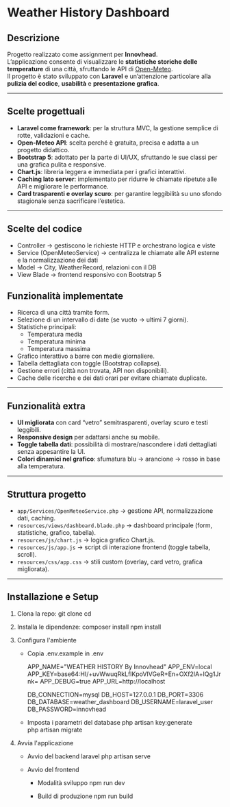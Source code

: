 # Weather History Dashboard

## Descrizione
Progetto realizzato come assignment per **Innovhead**.  
L’applicazione consente di visualizzare le **statistiche storiche delle temperature** di una città, sfruttando le API di [Open-Meteo](https://open-meteo.com/).  
Il progetto è stato sviluppato con **Laravel** e un’attenzione particolare alla **pulizia del codice**, **usabilità** e **presentazione grafica**.

---

## Scelte progettuali
- **Laravel come framework**: per la struttura MVC, la gestione semplice di rotte, validazioni e cache.
- **Open-Meteo API**: scelta perché è gratuita, precisa e adatta a un progetto didattico.
- **Bootstrap 5**: adottato per la parte di UI/UX, sfruttando le sue classi per una grafica pulita e responsive.
- **Chart.js**: libreria leggera e immediata per i grafici interattivi.
- **Caching lato server**: implementato per ridurre le chiamate ripetute alle API e migliorare le performance.
- **Card trasparenti e overlay scuro**: per garantire leggibilità su uno sfondo stagionale senza sacrificare l’estetica.

---

## Scelte del codice
- Controller → gestiscono le richieste HTTP e orchestrano logica e viste
- Service (OpenMeteoService) → centralizza le chiamate alle API esterne e la normalizzazione dei dati
- Model → City, WeatherRecord, relazioni con il DB
- View Blade → frontend responsivo con Bootstrap 5

## Funzionalità implementate
- Ricerca di una città tramite form.
- Selezione di un intervallo di date (se vuoto → ultimi 7 giorni).
- Statistiche principali:
  - Temperatura media
  - Temperatura minima
  - Temperatura massima
- Grafico interattivo a barre con medie giornaliere.
- Tabella dettagliata con toggle (Bootstrap collapse).
- Gestione errori (città non trovata, API non disponibili).
- Cache delle ricerche e dei dati orari per evitare chiamate duplicate.

---

## Funzionalità extra
- **UI migliorata** con card “vetro” semitrasparenti, overlay scuro e testi leggibili.
- **Responsive design** per adattarsi anche su mobile.
- **Toggle tabella dati**: possibilità di mostrare/nascondere i dati dettagliati senza appesantire la UI.
- **Colori dinamici nel grafico**: sfumatura blu → arancione → rosso in base alla temperatura.

---

## Struttura progetto
- `app/Services/OpenMeteoService.php` → gestione API, normalizzazione dati, caching.
- `resources/views/dashboard.blade.php` → dashboard principale (form, statistiche, grafico, tabella).
- `resources/js/chart.js` → logica grafico Chart.js.
- `resources/js/app.js` → script di interazione frontend (toggle tabella, scroll).
- `resources/css/app.css` → stili custom (overlay, card vetro, grafica migliorata).

---

## Installazione e Setup
1. Clona la repo:
   git clone <url-repository>
   cd <nome cartella>

2. Installa le dipendenze:
   composer install
   npm install

3. Configura l'ambiente
   - Copia .env.example in .env

     APP_NAME="WEATHER HISTORY By Innovhead"
     APP_ENV=local
     APP_KEY=base64:HI/+uvWwuqRkLflKpoVIVGeR+En+OXf2IA+lQg1Jrnk=
     APP_DEBUG=true
     APP_URL=http://localhost
     
     DB_CONNECTION=mysql
     DB_HOST=127.0.0.1
     DB_PORT=3306
     DB_DATABASE=weather_dashboard
     DB_USERNAME=laravel_user
     DB_PASSWORD=innovhead

   - Imposta i parametri del database
     php artisan key:generate  
     php artisan migrate

4. Avvia l'applicazione
   - Avvio del backend laravel
     php artisan serve  
   
   - Avvio del frontend
     * Modalità sviluppo
       npm run dev   
   
     * Build di produzione
       npm run build  